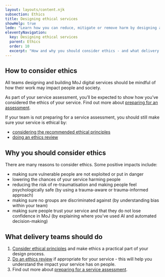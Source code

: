 ```yaml
---
layout: layouts/content.njk
subsection: Ethics
title: Designing ethical services
showHelp: true
lede: "Learn how you can reduce, mitigate or remove harm by designing and developing responsibly."
eleventyNavigation:
  key: Designing ethical services
  parent: Ethics
  order: 10
  excerpt: "How and why you should consider ethics - and what delivery teams should do."
---
```


## How to consider ethics

All teams designing and building MoJ digital services should be mindful of how their work may impact people and society.

As part of your service assessment, you’ll be expected to show how you’ve considered the ethics of your service. Find out more about [preparing for an assessment](/ethics/assessment).

If your team is not preparing for a service assessment, you should still make sure your service is ethical by:

- [considering the recommended ethical principles](/ethics/principles/)
- [doing an ethics review](/ethics/review/)

## Why you should consider ethics

There are many reasons to consider ethics. Some positive impacts include:

- making sure vulnerable people are not exploited or put in danger
- lowering the chances of your service harming people
- reducing the risk of re-traumatisation and making people feel psychologically safe (by using a trauma-aware or trauma-informed approach)
- making sure no groups are discriminated against (by understanding bias within your team)
- making sure people trust your service and that they do not lose confidence in MoJ (by explaining where you’ve used AI and automated decision-making)

## What delivery teams should do

1. [Consider ethical principles](/ethics/principles/) and make ethics a practical part of your design process.
2. [Do an ethics review](/ethics/review/) if appropriate for your service - this will help you understand the impact your service has on people.
3. Find out more about [preparing for a service assessment](/ethics/assessment/).

